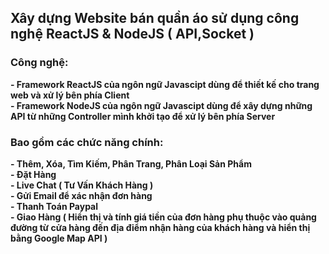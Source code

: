 <h2>Xây dựng Website bán quần áo sử dụng công nghệ ReactJS & NodeJS ( API,Socket )</h2>
<h3> Công nghệ: </h3>
<b>- Framework ReactJS của ngôn ngữ Javascipt dùng để thiết kế cho trang web và xử lý bên phía Client </b>
</br>
<b>- Framework NodeJS của ngôn ngữ Javascipt dùng để xây dựng những API từ những Controller mình khởi tạo để xử lý bên phía Server </b>
<h3>Bao gồm các chức năng chính: </h4>
    <b>- Thêm, Xóa, Tìm Kiếm, Phân Trang, Phân Loại Sản Phẩm </b> </br>
    <b>- Đặt Hàng </b> </br>
    <b>- Live Chat ( Tư Vấn Khách Hàng ) </b> </br>
    <b>- Gửi Email để xác nhận đơn hàng </b> </br>
    <b>- Thanh Toán Paypal  </b> </br>
    <b>- Giao Hàng ( Hiển thị và tính giá tiền của đơn hàng phụ thuộc vào quảng đường từ cửa hàng đến địa điểm nhận hàng của khách hàng và hiển thị bằng Google Map API )  </b> </br>
